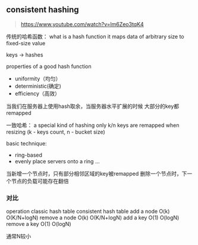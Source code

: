 ## consistent hashing

> https://www.youtube.com/watch?v=lm6Zeo3tqK4

传统的哈希函数：
what is a hash function
it maps data of arbitrary size to fixed-size value

keys -> hashes

properties of a good hash function
- uniformity（均匀）
- deterministic(确定)
- efficiency（高效）

当我们在服务器上使用hash取余，当服务器水平扩展的时候
大部分的key都remapped

一致哈希：
a special kind of hashing
only k/n keys are remapped when resizing (k - keys count, n - bucket size)

basic technique:
- ring-based
- evenly place servers onto a ring
...

当新增一个节点时，只有部分相邻区域的key被remapped
删除一个节点时，下一个节点的负载可能存在翻倍

### 对比

operation   classic hash table   consistent hash table
add a node         O(k)                 O(K/N+logN)
remove a node      O(k)                 O(K/N+logN)
add a key          O(1)                 O(logN)
remove a key       O(1)                 O(logN)

通常N较小
